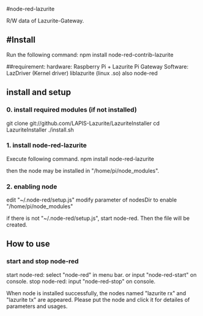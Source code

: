 #node-red-lazurite

R/W data of Lazurite-Gateway.

#Install
-------
Run the following command:
    npm install node-red-contrib-lazurite

##requirement:
	hardware:	Raspberry Pi + Lazurite Pi Gateway
	Software:	LazDriver (Kernel driver)
				liblazurite (linux .so)
				also node-red

## install and setup
### 0. install required modules (if not installed)
git clone git://github.com/LAPIS-Lazurite/LazuriteInstaller
cd LazuriteInstaller
./install.sh

### 1. install node-red-lazurite
Execute following command.
npm install node-red-lazurite

then the node may be installed in "/home/pi/node_modules".

### 2. enabling node
edit "~/.node-red/setup.js"
modify parameter of nodesDir to enable "/home/pi/node_modules"

if there is not "~/.node-red/setup.js", start node-red. Then the file will be created.

## How to use
### start and stop node-red
 start node-red:   select "node-red" in menu bar. or input "node-red-start" on console.
 stop node-red:  input "node-red-stop" on console. 

When node is installed successfully, the nodes named "lazurite rx" and "lazurite tx" are appeared.
Please put the node and click it for detailes of parameters and usages.
